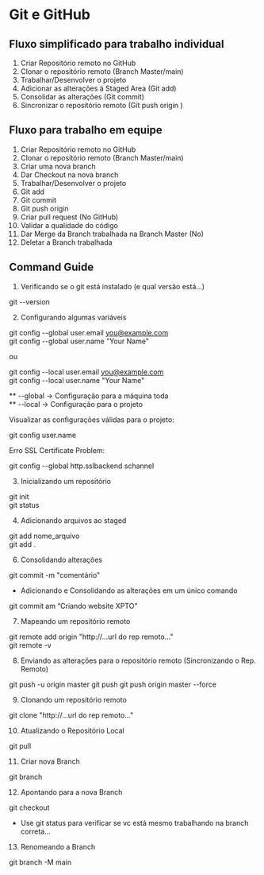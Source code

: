 # Git e GitHub
## Fluxo simplificado para trabalho individual
1. Criar Repositório remoto no GitHub
2. Clonar o repositório remoto (Branch Master/main)
3. Trabalhar/Desenvolver o projeto 
4. Adicionar as alterações à Staged Area (Git add) 
5. Consolidar as alterações (Git commit) 
6. Sincronizar o repositório remoto (Git push origin <nomeDaBranch>) 


## Fluxo para trabalho em equipe
1. Criar Repositório remoto no GitHub 
2. Clonar o repositório remoto (Branch Master/main)
3. Criar uma nova branch
4. Dar Checkout na nova branch 
3. Trabalhar/Desenvolver o projeto 
4. Git add 
5. Git commit 
6. Git push origin <nomeDaBranch>
7. Criar pull request (No GitHub)
8. Validar a qualidade do código 
9. Dar Merge da Branch trabalhada na Branch Master (No)
10. Deletar a Branch trabalhada 

## Command Guide
1. Verificando se o git está instalado (e qual versão está...)

git --version 

2. Configurando algumas variáveis 

git config --global user.email you@example.com   
git config --global user.name "Your Name"  
  
ou   
  
git config --local user.email you@example.com  
git config --local user.name "Your Name"  
  
** --global -> Configuração para a máquina toda   
** --local  -> Configuração para o projeto   
  
Visualizar as configurações válidas para o projeto:  
  
git config user.name
  
Erro SSL Certificate Problem:  

git config --global http.sslbackend schannel  

3. Inicializando um repositório 

git init  
git status 

4. Adicionando arquivos ao staged 

git add nome_arquivo   
git add . 

6. Consolidando alterações 

git commit -m "comentário"

- Adicionando e Consolidando as alterações em um único comando

git commit am “Criando website XPTO”


7. Mapeando um repositório remoto

git remote add origin "http://...url do rep remoto..."  
git remote -v 

8. Enviando as alterações para o repositório remoto (Sincronizando o Rep. Remoto)

git push -u origin master 
git push 
git push origin master --force   

9. Clonando um repositório remoto 

git clone "http://...url do rep remoto..."

10. Atualizando o Repositório Local 

git pull 

11. Criar nova Branch 

git branch <nomeDaNovaBranch>

12. Apontando para a nova Branch 

git checkout <nomeDaNovaBranch>

* Use git status para verificar se vc está mesmo trabalhando na 
branch correta...


13. Renomeando a Branch

git branch -M main 